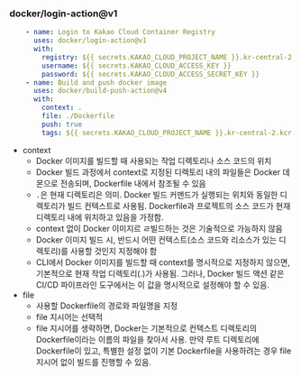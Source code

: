 ### docker/login-action@v1
```yml
    - name: Login to Kakao Cloud Container Registry
      uses: docker/login-action@v1
      with:
        registry: ${{ secrets.KAKAO_CLOUD_PROJECT_NAME }}.kr-central-2.kcr.dev
        username: ${{ secrets.KAKAO_CLOUD_ACCESS_KEY }}
        password: ${{ secrets.KAKAO_CLOUD_ACCESS_SECRET_KEY }}
    - name: Build and push docker image
      uses: docker/build-push-action@v4
      with:
        context: .
        file: ./Dockerfile
        push: true
        tags: ${{ secrets.KAKAO_CLOUD_PROJECT_NAME }}.kr-central-2.kcr.dev/${{ secrets.KAKAO_CLOUD_REPOSITORY_NAME }}/lifebook:latest
```
- context
    - Docker 이미지를 빌드할 때 사용되는 작업 디렉토리나 소스 코드의 위치
    - Docker 빌드 과정에서 context로 지정된 디렉토리 내의 파일들은 Docker 데몬으로 전송되며, Dockerfile 내에서 참조될 수 있음
    - `.`은 현재 디렉토리은 의미. Docker 빌드 커맨드가 실행되는 위치와 동일한 디렉토리가 빌드 컨텍스트로 사용됨. Dockerfile과 프로젝트의 소스 코드가 현재 디렉토리 내에 위치하고 있음을 가정함.
    - context 없이 Docker 이미지르 ㄹ빌드하는 것은 기술적으로 가능하지 않음
    - Docker 이미지 빌드 시, 반드시 어떤 컨텍스트(소스 코드와 리소스가 있는 디렉토리)를 사용할 것인지 지정해야 함
    - CLI에서 Docker 이미지를 빌드할 때 context를 명시적으로 지정하지 않으면, 기본적으로 현재 작업 디렉토리(.)가 사용됨. 그러나, Docker 빌드 액션 같은 CI/CD 파이프라인 도구에서는 이 값을 명시적으로 설정해야 할 수 있음.
- file
    - 사용할 Dockerfile의 경로와 파일명을 지정
    - file 지시어는 선택적
    - file 지시어를 생략하면, Docker는 기본적으로 컨텍스트 디렉토리의 Dockerfile이라는 이름의 파일을 찾아서 사용. 만약 루트 디렉토리에 Dockerfile이 있고, 특별한 설정 없이 기본 Dockerfile을 사용하려는 경우 file 지시어 없이 빌드를 진행할 수 있음.
    